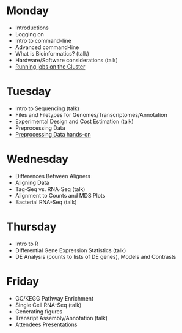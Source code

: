 Monday
=======

* Introductions
* Logging on
* Intro to command-line
* Advanced command-line
* What is Bioinformatics? (talk)
* Hardware/Software considerations (talk)
* [Running jobs on the Cluster](monday/cluster)


Tuesday
=======

* Intro to Sequencing (talk)
* Files and Filetypes for Genomes/Transcriptomes/Annotation
* Experimental Design and Cost Estimation (talk)
* Preprocessing Data
* [Preprocessing Data hands-on](tuesday/preproc)


Wednesday
==========

* Differences Between Aligners
* Aligning Data
* Tag-Seq vs. RNA-Seq (talk)
* Alignment to Counts and MDS Plots
* Bacterial RNA-Seq (talk)


Thursday
==========

* Intro to R
* Differential Gene Expression Statistics (talk)
* DE Analysis (counts to lists of DE genes), Models and Contrasts


Friday
=======

* GO/KEGG Pathway Enrichment
* Single Cell RNA-Seq (talk)
* Generating figures
* Transript Assembly/Annotation (talk)
* Attendees Presentations

